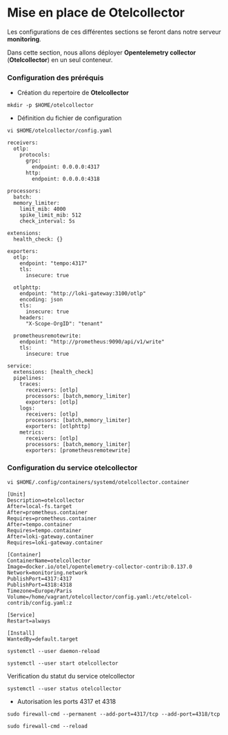 # Mise en place de Otelcollector

Les configurations de ces différentes sections se feront dans notre serveur **monitoring**.

Dans cette section, nous allons déployer **Opentelemetry collector** (**Otelcollector**) en un seul conteneur.

### Configuration des préréquis

- Création du repertoire de **Otelcollector**

```
mkdir -p $HOME/otelcollector
```

- Définition du fichier de configuration

```
vi $HOME/otelcollector/config.yaml
```

```
receivers:
  otlp:
    protocols:
      grpc:
        endpoint: 0.0.0.0:4317
      http:
        endpoint: 0.0.0.0:4318

processors:
  batch:
  memory_limiter:  
    limit_mib: 4000  
    spike_limit_mib: 512
    check_interval: 5s

extensions:
  health_check: {}

exporters:
  otlp:
    endpoint: "tempo:4317"
    tls:
      insecure: true

  otlphttp:
    endpoint: "http://loki-gateway:3100/otlp"
    encoding: json
    tls:
      insecure: true
    headers:
      "X-Scope-OrgID": "tenant"

  prometheusremotewrite:
    endpoint: "http://prometheus:9090/api/v1/write"
    tls:
      insecure: true

service:
  extensions: [health_check]
  pipelines:
    traces:
      receivers: [otlp]
      processors: [batch,memory_limiter]
      exporters: [otlp]
    logs:
      receivers: [otlp]
      processors: [batch,memory_limiter]
      exporters: [otlphttp]
    metrics:
      receivers: [otlp]
      processors: [batch,memory_limiter]
      exporters: [prometheusremotewrite]
```

### Configuration du service otelcollector

```
vi $HOME/.config/containers/systemd/otelcollector.container
```

```
[Unit]
Description=otelcollector
After=local-fs.target
After=prometheus.container
Requires=prometheus.container
After=tempo.container
Requires=tempo.container
After=loki-gateway.container
Requires=loki-gateway.container

[Container]
ContainerName=otelcollector
Image=docker.io/otel/opentelemetry-collector-contrib:0.137.0
Network=monitoring.network
PublishPort=4317:4317
PublishPort=4318:4318
Timezone=Europe/Paris
Volume=/home/vagrant/otelcollector/config.yaml:/etc/otelcol-contrib/config.yaml:z

[Service]
Restart=always

[Install]
WantedBy=default.target
```

```
systemctl --user daemon-reload
```

```
systemctl --user start otelcollector
```

Verification du statut du service otelcollector

```
systemctl --user status otelcollector
```

- Autorisation les ports 4317 et 4318

```
sudo firewall-cmd --permanent --add-port=4317/tcp --add-port=4318/tcp

sudo firewall-cmd --reload
```